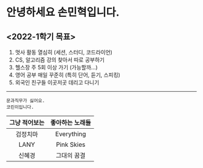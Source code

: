 # 안녕하세요 **손민혁**입니다.
## <2022-1학기 목표>
1. 멋사 활동 열심히 (세션, 스터디, 코드라이언)
2. CS, 알고리즘 강의 찾아서 따로 공부하기
3. 헬스장 주 5회 이상 가기 (가능할까...)
4. 영어 공부 매일 꾸준히 (특히 단어, 듣기, 스피킹)
5. 외국인 친구들 이곳저곳 데리고 다니기 <br>
___
```
문과직무가 싫어요.
코린이입니다. 
```
|그냥 적어보는|좋아하는 노래들|
|:--:|:--:|
|검정치마|Everything|
|LANY|Pink Skies|
|신혜경|그대의 꿈결|

<!--
**blosson/blosson** is a ✨ _special_ ✨ repository because its `README.md` (this file) appears on your GitHub profile.

Here are some ideas to get you started:

- 🔭 I’m currently working on ...
- 🌱 I’m currently learning ...
- 👯 I’m looking to collaborate on ...
- 🤔 I’m looking for help with ...
- 💬 Ask me about ...
- 📫 How to reach me: ...
- 😄 Pronouns: ...
- ⚡ Fun fact: ...
-->
